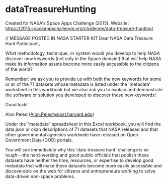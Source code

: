 # dataTreasureHunting
Created for NASA's Space Apps Challenge (2015). Website: https://2015.spaceappschallenge.org/challenge/data-treasure-hunting/

// MESSAGE POSTED IN NASA STARTER KIT
Dear NASA Data Treasure Hunt Participant,

What methodology, technique, or system would you develop to help NASA discover new keywords (not only in the Space domain!) that will help NASA make its information assets become more easily accessible to the citizens of the world?

Remember: we ask you to provide us with both the new keywords for some or all of the 71 datasets whose metadata is listed under the 'metadata' worksheet in this workbook but we also ask you to explain and demonstrate the software or solution you developed to discover these new keywords!

Good luck!

Alon Peled (Alon.Peled@post.harvard.edu)

Under the "metadata" spreadsheet in this Excel workbook, you will find the data.json or ckan descriptions of 71 datasets that NASA released and that other governmental agencies worldwide have released on Open Government Data (GOD) portals.

You will see immediately why this 'data treasure hunt' challenge is so tough:--the hard-working and good public officials that publish these datasets have neither the time, resources, or expertise to develop good metadata that will make these datasets become more easily accessible and discoverable on the web for citizens and entrepreneurs working to solve data-driven non-space problems.
